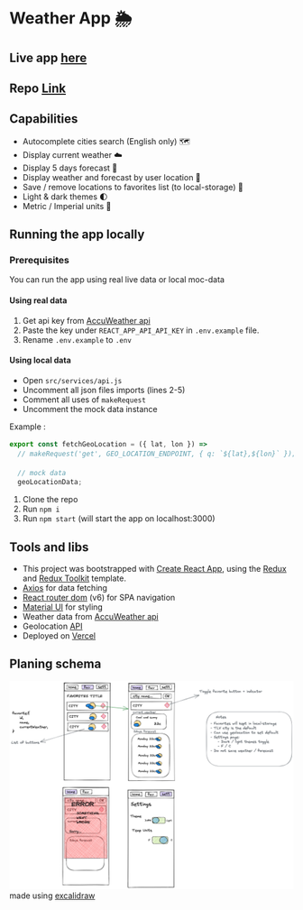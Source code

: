 # Weather App 🌦️

## Live app [here](https://weatherapp-liard-five.vercel.app/)

## Repo [Link](https://bitbucket.org/oryamne/weather-app/src/main/)

## Capabilities

- Autocomplete cities search (English only) 🗺️
- Display current weather ☁️
- Display 5 days forecast 🔭
- Display weather and forecast by user location 🧭
- Save / remove locations to favorites list (to local-storage) 💾
- Light & dark themes 🌓
- Metric / Imperial units 📏

## Running the app locally

### Prerequisites

You can run the app using real live data or local moc-data

#### Using real data

1. Get api key from [AccuWeather api](https://developer.accuweather.com/)
2. Paste the key under `REACT_APP_API_API_KEY` in `.env.example` file.
3. Rename `.env.example` to `.env`

#### Using local data

- Open `src/services/api.js`
- Uncomment all json files imports (lines 2-5)
- Comment all uses of `makeRequest`
- Uncomment the mock data instance

Example :

```js
export const fetchGeoLocation = ({ lat, lon }) =>
  // makeRequest('get', GEO_LOCATION_ENDPOINT, { q: `${lat},${lon}` });

  // mock data
  geoLocationData;
```

1. Clone the repo
2. Run `npm i`
3. Run `npm start` (will start the app on localhost:3000)

## Tools and libs

- This project was bootstrapped with [Create React App](https://github.com/facebook/create-react-app), using the [Redux](https://redux.js.org/) and [Redux Toolkit](https://redux-toolkit.js.org/) template.
- [Axios](https://www.npmjs.com/package/axios) for data fetching
- [React router dom](https://reactrouter.com/) (v6) for SPA navigation
- [Material UI](https://mui.com/) for styling
- Weather data from [AccuWeather api](https://developer.accuweather.com/)
- Geolocation [API](https://developer.mozilla.org/en-US/docs/Web/API/Geolocation_API)
- Deployed on [Vercel](https://vercel.com/)

## Planing schema

![Planing Schema](./palning-schema.png)
made using [excalidraw](https://excalidraw.com/)
